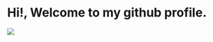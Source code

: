 # Hi!, Welcome to my github profile.
![](https://raw.githubusercontent.com/vemian/vemian.github.io/master/images/gh-vemian1.jpg)
